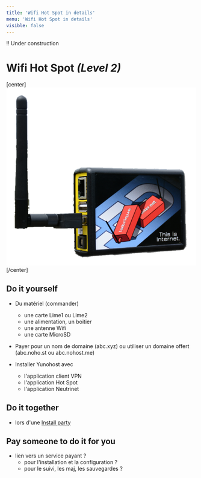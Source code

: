 ```yaml
---
title: 'Wifi Hot Spot in details'
menu: 'Wifi Hot Spot in details'
visible: false
---
```


!! Under construction

# Wifi Hot Spot _(Level 2)_

[center]![](labriqueinternet-detouree.png?resize=400)[/center]

## Do it yourself

* Du matériel (commander)
  * une carte Lime1 ou Lime2
  * une alimentation, un boitier
  * une antenne Wifi
  * une carte MicroSD

* Payer pour un nom de domaine (abc.xyz) ou utiliser un domaine offert (abc.noho.st ou abc.nohost.me)

* Installer Yunohost avec
  * l'application client VPN
  * l'application Hot Spot
  * l'application Neutrinet

## Do it together

* lors d'une [Install party]()

## Pay someone to do it for you

* lien vers un service payant ?
  * pour l'installation et la configuration ?
  * pour le suivi, les maj, les sauvegardes ?